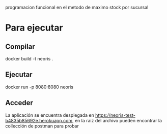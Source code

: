 programacion funcional en el metodo de maximo stock por sucursal

# Para ejecutar
## Compilar
docker build -t neoris . 


## Ejecutar
docker run -p 8080:8080 neoris


## Acceder

La aplicación se encuentra desplegada en https://neoris-test-b4835b85692e.herokuapp.com, en la raiz del archivo pueden encontrar la collección de postman para probar